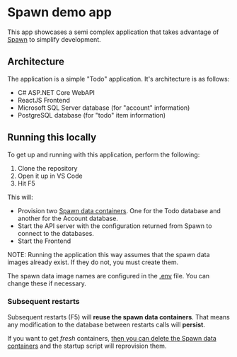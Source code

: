 # Spawn demo app

This app showcases a semi complex application that takes advantage of [Spawn](https://spawn.cc/) to simplify development.

## Architecture

The application is a simple "Todo" application. It's architecture is as follows:

* C# ASP.NET Core WebAPI
* ReactJS Frontend
* Microsoft SQL Server database (for "account" information)
* PostgreSQL database (for "todo" item information)

## Running this locally

To get up and running with this application, perform the following:

1) Clone the repository
2) Open it up in VS Code
3) Hit F5

This will:

* Provision two [Spawn data containers](https://spawn.cc/docs/concepts-data-container). One for the Todo database and another for the Account database.
* Start the API server with the configuration returned from Spawn to connect to the databases.
* Start the Frontend

NOTE: Running the application this way assumes that the spawn data images already exist. If they do not, you must create them.

The spawn data image names are configured in the [.env](.env) file. You can change these if necessary.

### Subsequent restarts

Subsequent restarts (F5) will **reuse the spawn data containers**. That means any modification to the database between restarts calls will **persist**.

If you want to get _fresh_ containers, [then you can delete the Spawn data containers](https://spawn.cc/docs/spawnctl-dc-delete) and the startup script will reprovision them.
